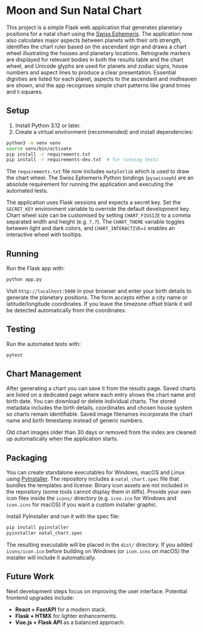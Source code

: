 # Moon and Sun Natal Chart

This project is a simple Flask web application that generates planetary positions for a natal chart using the [Swiss Ephemeris](https://www.astro.com/swisseph/).
The application now also calculates major aspects between planets with their orb strength, identifies the chart ruler based on the ascendant sign and draws a chart wheel illustrating the houses and planetary locations. Retrograde markers are displayed for relevant bodies in both the results table and the chart wheel, and Unicode glyphs are used for planets and zodiac signs, house numbers and aspect lines to produce a clear presentation. Essential dignities are listed for each planet, aspects to the ascendant and midheaven are shown, and the app recognises simple chart patterns like grand trines and t-squares.

## Setup

1. Install Python 3.12 or later.
2. Create a virtual environment (recommended) and install dependencies:

```bash
python3 -m venv venv
source venv/bin/activate
pip install -r requirements.txt
pip install -r requirements-dev.txt  # for running tests
```
The `requirements.txt` file now includes `matplotlib` which is used to draw the chart wheel. The Swiss Ephemeris Python bindings (`pyswisseph`) are an absolute requirement for running the application and executing the automated tests.

The application uses Flask sessions and expects a secret key. Set the
`SECRET_KEY` environment variable to override the default development key.
Chart wheel size can be customised by setting `CHART_FIGSIZE` to a comma
separated width and height (e.g. `7,7`).
The `CHART_THEME` variable toggles between light and dark colors, and
`CHART_INTERACTIVE=1` enables an interactive wheel with tooltips.

## Running

Run the Flask app with:

```bash
python app.py
```

Visit `http://localhost:5000` in your browser and enter your birth details to generate the planetary positions. The form accepts either a city name or latitude/longitude coordinates. If you leave the timezone offset blank it will be detected automatically from the coordinates.

## Testing

Run the automated tests with:

```bash
pytest
```

## Chart Management

After generating a chart you can save it from the results page. Saved charts are
listed on a dedicated page where each entry shows the chart name and birth date.
You can download or delete individual charts. The stored metadata includes the
birth details, coordinates and chosen house system so charts remain identifiable.
Saved image filenames incorporate the chart name and birth timestamp instead of
generic numbers.

Old chart images older than 30 days or removed from the index are cleaned up
automatically when the application starts.

## Packaging

You can create standalone executables for Windows, macOS and Linux using [PyInstaller](https://www.pyinstaller.org/). The repository includes a `natal_chart.spec` file that bundles the templates and license.
Binary icon assets are not included in the repository (some tools cannot display them in diffs). Provide your own icon files inside the `icons/` directory (e.g. `icon.ico` for Windows and `icon.icns` for macOS) if you want a custom installer graphic.

Install PyInstaller and run it with the spec file:

```bash
pip install pyinstaller
pyinstaller natal_chart.spec
```

The resulting executable will be placed in the `dist/` directory. If you added `icons/icon.ico` before building on Windows (or `icon.icns` on macOS) the installer will include it automatically.

## Future Work

Next development steps focus on improving the user interface.
Potential frontend upgrades include:
- **React + FastAPI** for a modern stack.
- **Flask + HTMX** for lighter enhancements.
- **Vue.js + Flask API** as a balanced approach.
